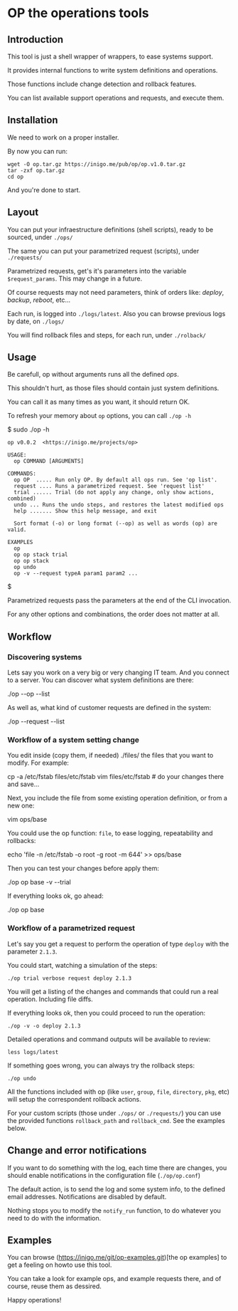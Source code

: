 
# OP the operations tools

## Introduction

This tool is just a shell wrapper of wrappers, to ease systems support.

It provides internal functions to write system definitions and operations.

Those functions include change detection and rollback features.

You can list available support operations and requests, and execute them.

## Installation

We need to work on a proper installer.

By now you can run:

    wget -O op.tar.gz https://inigo.me/pub/op/op.v1.0.tar.gz
    tar -zxf op.tar.gz
    cd op

And you're done to start.

## Layout

You can put your infraestructure definitions (shell scripts), ready to be
sourced, under ```./ops/```

The same you can put your parametrized request (scripts), under ```./requests/```

Parametrized requests, get's it's parameters into the variable
```$request_params```. This may change in a future.

Of course requests may not need parameters, think of orders like: *deploy*,
*backup*, *reboot*, etc...

Each run, is logged into ```./logs/latest```. Also you can browse previous logs
by date, on ```./logs/```

You will find rollback files and steps, for each run, under ```./rolback/```

## Usage

Be carefull, op without arguments runs all the defined *ops*.

This shouldn't hurt, as those files should contain just system definitions.

You can call it as many times as you want, it should return OK.

To refresh your memory about ```op``` options, you can call ```./op -h```

  $ sudo ./op -h
  
    op v0.0.2  <https://inigo.me/projects/op>
  
    USAGE:
      op COMMAND [ARGUMENTS]
  
    COMMANDS:
      op OP  ..... Run only OP. By default all ops run. See 'op list'.
      request .... Runs a parametrized request. See 'request list'
      trial ...... Trial (do not apply any change, only show actions, combined)
      undo ... Runs the undo steps, and restores the latest modified ops
      help ....... Show this help message, and exit
  
      Sort format (-o) or long format (--op) as well as words (op) are valid.
  
    EXAMPLES
      op
      op op stack trial
      op op stack
      op undo
      op -v --request typeA param1 param2 ...
  
  $

Parametrized requests pass the parameters at the end of the CLI invocation.

For any other options and combinations, the order does not matter at all.

## Workflow

### Discovering systems

Lets say you work on a very big or very changing IT team. And you connect to
a server. You can discover what system definitions are there:

  ./op --op --list

As well as, what kind of customer requests are defined in the system:

  ./op --request --list

### Workflow of a system setting change

You edit inside (copy them, if needed) ./files/ the files that you want to
modify. For example:

  cp -a /etc/fstab files/etc/fstab
  vim files/etc/fstab    # do your changes there and save...

Next, you include the file from some existing operation definition, or from a
new one:

  vim ops/base

You could use the op function: ```file```, to ease logging, repeatability
and rollbacks:

  echo 'file -n /etc/fstab -o root -g root -m 644' >> ops/base

Then you can test your changes before apply them:

  ./op op base -v --trial

If everything looks ok, go ahead:

  ./op op base

### Workflow of a parametrized request

Let's say you get a request to perform the operation of type ```deploy```
with the parameter ```2.1.3```.

You could start, watching a simulation of the steps:

    ./op trial verbose request deploy 2.1.3

You will get a listing of the changes and commands that could run a real
operation. Including file diffs.

If everything looks ok, then you could proceed to run the operation:

    ./op -v -o deploy 2.1.3

Detailed operations and command outputs will be available to review:

    less logs/latest

If something goes wrong, you can always try the rollback steps:

    ./op undo

All the functions included with op (like ```user```, ```group```, ```file```,
```directory```, ```pkg```, etc) will setup the correspondent rollback actions.

For your custom scripts (those under ```./ops/``` or ```./requests/```) you can
use the provided functions ```rollback_path``` and ```rollback_cmd```. See the
examples below.

## Change and error notifications

If you want to do something with the log, each time there are changes, you
should enable notifications in the configuration file (```./op/op.conf```)

The default action, is to send the log and some system info, to the defined
email addresses. Notifications are disabled by default.

Nothing stops you to modify the ```notify_run``` function, to do whatever
you need to do with the information.

## Examples

You can browse (https://inigo.me/git/op-examples.git)[the op examples] to get
a feeling on howto use this tool.

You can take a look for example ops, and example requests there, and of course,
reuse them as dessired.


Happy operations!

